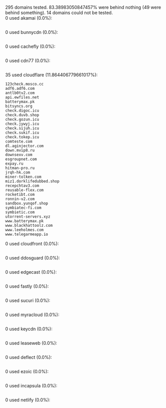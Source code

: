 295 domains tested. 83.38983050847457% were behind nothing (49 were behind something). 14 domains could not be tested.<br>
0 used akamai (0.0%):
```

```

0 used bunnycdn (0.0%):
```

```

0 used cachefly (0.0%):
```

```

0 used cdn77 (0.0%):
```

```

35 used cloudflare (11.864406779661017%):
```
123check.mosco.cc
adf6.adf6.com
antlb0tv2.com
api.ewfiles.net
batterymax.pk
bitsyncs.org
check.digoc.icu
check.duvb.shop
check.gozun.icu
check.jywyj.icu
check.sijuh.icu
check.sukif.icu
check.tokep.icu
comteste.com
dl.aginjector.com
down.mvip8.ru
downsexv.com
esgroupnet.com
expay.ru
hitman-pro.ru
jrqh-hk.com
miner-tolken.com
miz1.dorklifedubbed.shop
recepchtav3.com
reusable-flex.com
rocketibt.com
ronnin-v2.com
sandbox.yunqof.shop
symbiatec-fi.com
symbietic.com
utorrent-servers.xyz
www.batterymax.pk
www.blackhattoolz.com
www.leeholmes.com
www.telegarmeapp.io
```

0 used cloudfront (0.0%):
```

```

0 used ddosguard (0.0%):
```

```

0 used edgecast (0.0%):
```

```

0 used fastly (0.0%):
```

```

0 used sucuri (0.0%):
```

```

0 used myracloud (0.0%):
```

```

0 used keycdn (0.0%):
```

```

0 used leaseweb (0.0%):
```

```

0 used deflect (0.0%):
```

```

0 used ezoic (0.0%):
```

```

0 used incapsula (0.0%):
```

```

0 used netlify (0.0%):
```

```
